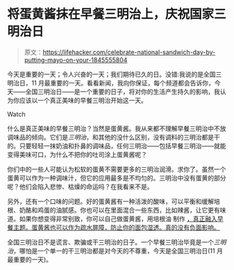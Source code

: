 # 将蛋黄酱抹在早餐三明治上，庆祝国家三明治日

> 原文：<https://lifehacker.com/celebrate-national-sandwich-day-by-putting-mayo-on-your-1845555804>

今天是重要的一天；令人兴奋的一天；我们期待已久的日。没错:我说的是全国三明治日，11 月最重要的一天。看看新闻，我向你保证，每个频道都会告诉你，今天——全国三明治日——是一个重要的日子，将对你的生活产生持久的影响，我认为你应该以一个真正美味的早餐三明治开始这一天。

Watch



什么是真正美味的早餐三明治？当然是蛋黄酱。我从来都不理解早餐三明治中不放调味品的倾向。它们是*三明治*，和其他的没什么区别，没有调料的三明治都是干的。只要轻轻一抹奶油和扑鼻的调味品，任何三明治——包括早餐三明治——就能变得美味可口，为什么不把你的吐司涂上蛋黄酱呢？

你们中的一些人可能认为松软的蛋黄不需要更多的三明治润滑。求你了。虽然一个蛋黄可以作为一种调味汁，但它的应用最多是不均匀的。三明治中没有蛋黄的部分呢？他们会陷入悲惨、枯燥的命运吗？在我看来不是。

另外，还有一个口味的问题。好的蛋黄酱有一种活泼的酸味，可以平衡和缓解培根、奶酪和鸡蛋的油腻感。你也可以在里面混合一些东西，比如辣酱，让它更有味道。如果你想变得非常别致，你可以自己做蛋黄酱，用培根油 制作 [，真正融入早餐主题。蛋黄酱也可以作为疏水屏障，防止你的面包湿透。真的没有负面影响。](https://lifehacker.com/why-you-should-save-every-drop-of-bacon-grease-1829607931)

全国三明治日不是谎言、欺骗或干三明治的日子。一个早餐三明治毕竟是一个*三明治*，哪怕是一个单一的干三明治都是对今天的不尊重，今天是全国三明治日(11 月最重要的一天)。